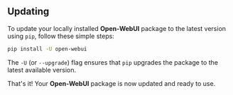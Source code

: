 ## Updating

To update your locally installed **Open-WebUI** package to the latest version using `pip`, follow these simple steps:

```bash
pip install -U open-webui
```

The `-U` (or `--upgrade`) flag ensures that `pip` upgrades the package to the latest available version.

That's it! Your **Open-WebUI** package is now updated and ready to use.
